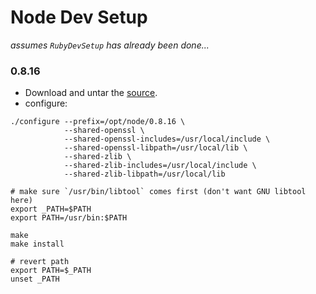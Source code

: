 # Node Dev Setup

_assumes `RubyDevSetup` has already been done..._

### 0.8.16

* Download and untar the [source](http://nodejs.org/dist/v0.8.16/node-v0.8.16.tar.gz).
* configure:

```
./configure --prefix=/opt/node/0.8.16 \
            --shared-openssl \
            --shared-openssl-includes=/usr/local/include \
            --shared-openssl-libpath=/usr/local/lib \
            --shared-zlib \
            --shared-zlib-includes=/usr/local/include \
            --shared-zlib-libpath=/usr/local/lib

# make sure `/usr/bin/libtool` comes first (don't want GNU libtool here)
export _PATH=$PATH
export PATH=/usr/bin:$PATH

make
make install

# revert path
export PATH=$_PATH
unset _PATH
```
